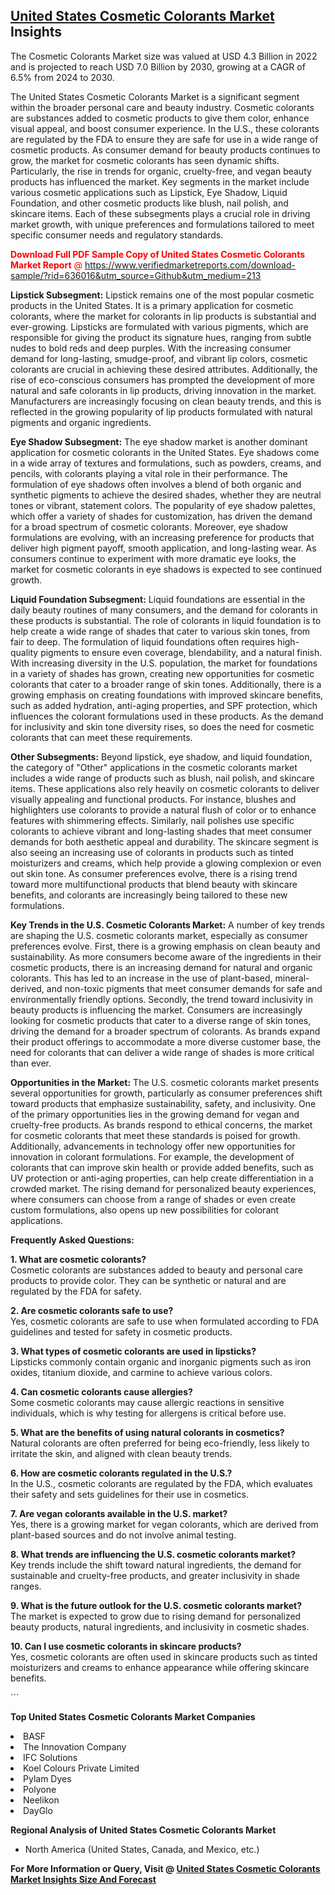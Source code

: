 <h2><a href="https://www.verifiedmarketreports.com/download-sample/?rid=636016&amp;utm_source=Github&amp;utm_medium=213" target="_blank">United States Cosmetic Colorants Market</a> Insights</h2><p>The Cosmetic Colorants Market size was valued at USD 4.3 Billion in 2022 and is projected to reach USD 7.0 Billion by 2030, growing at a CAGR of 6.5% from 2024 to 2030.</p><p><p>The United States Cosmetic Colorants Market is a significant segment within the broader personal care and beauty industry. Cosmetic colorants are substances added to cosmetic products to give them color, enhance visual appeal, and boost consumer experience. In the U.S., these colorants are regulated by the FDA to ensure they are safe for use in a wide range of cosmetic products. As consumer demand for beauty products continues to grow, the market for cosmetic colorants has seen dynamic shifts. Particularly, the rise in trends for organic, cruelty-free, and vegan beauty products has influenced the market. Key segments in the market include various cosmetic applications such as Lipstick, Eye Shadow, Liquid Foundation, and other cosmetic products like blush, nail polish, and skincare items. Each of these subsegments plays a crucial role in driving market growth, with unique preferences and formulations tailored to meet specific consumer needs and regulatory standards.<p><span class=""><span style="color: #ff0000;"><strong>Download Full PDF Sample Copy of United States Cosmetic Colorants Market Report</strong> @ </span><a href="https://www.verifiedmarketreports.com/download-sample/?rid=636016&amp;utm_source=Github&amp;utm_medium=213" target="_blank">https://www.verifiedmarketreports.com/download-sample/?rid=636016&amp;utm_source=Github&amp;utm_medium=213</a></span></p></p><p><strong>Lipstick Subsegment:</strong> Lipstick remains one of the most popular cosmetic products in the United States. It is a primary application for cosmetic colorants, where the market for colorants in lip products is substantial and ever-growing. Lipsticks are formulated with various pigments, which are responsible for giving the product its signature hues, ranging from subtle nudes to bold reds and deep purples. With the increasing consumer demand for long-lasting, smudge-proof, and vibrant lip colors, cosmetic colorants are crucial in achieving these desired attributes. Additionally, the rise of eco-conscious consumers has prompted the development of more natural and safe colorants in lip products, driving innovation in the market. Manufacturers are increasingly focusing on clean beauty trends, and this is reflected in the growing popularity of lip products formulated with natural pigments and organic ingredients.<p><strong>Eye Shadow Subsegment:</strong> The eye shadow market is another dominant application for cosmetic colorants in the United States. Eye shadows come in a wide array of textures and formulations, such as powders, creams, and pencils, with colorants playing a vital role in their performance. The formulation of eye shadows often involves a blend of both organic and synthetic pigments to achieve the desired shades, whether they are neutral tones or vibrant, statement colors. The popularity of eye shadow palettes, which offer a variety of shades for customization, has driven the demand for a broad spectrum of cosmetic colorants. Moreover, eye shadow formulations are evolving, with an increasing preference for products that deliver high pigment payoff, smooth application, and long-lasting wear. As consumers continue to experiment with more dramatic eye looks, the market for cosmetic colorants in eye shadows is expected to see continued growth.<p><strong>Liquid Foundation Subsegment:</strong> Liquid foundations are essential in the daily beauty routines of many consumers, and the demand for colorants in these products is substantial. The role of colorants in liquid foundation is to help create a wide range of shades that cater to various skin tones, from fair to deep. The formulation of liquid foundations often requires high-quality pigments to ensure even coverage, blendability, and a natural finish. With increasing diversity in the U.S. population, the market for foundations in a variety of shades has grown, creating new opportunities for cosmetic colorants that cater to a broader range of skin tones. Additionally, there is a growing emphasis on creating foundations with improved skincare benefits, such as added hydration, anti-aging properties, and SPF protection, which influences the colorant formulations used in these products. As the demand for inclusivity and skin tone diversity rises, so does the need for cosmetic colorants that can meet these requirements.<p><strong>Other Subsegments:</strong> Beyond lipstick, eye shadow, and liquid foundation, the category of "Other" applications in the cosmetic colorants market includes a wide range of products such as blush, nail polish, and skincare items. These applications also rely heavily on cosmetic colorants to deliver visually appealing and functional products. For instance, blushes and highlighters use colorants to provide a natural flush of color or to enhance features with shimmering effects. Similarly, nail polishes use specific colorants to achieve vibrant and long-lasting shades that meet consumer demands for both aesthetic appeal and durability. The skincare segment is also seeing an increasing use of colorants in products such as tinted moisturizers and creams, which help provide a glowing complexion or even out skin tone. As consumer preferences evolve, there is a rising trend toward more multifunctional products that blend beauty with skincare benefits, and colorants are increasingly being tailored to these new formulations.<p><strong>Key Trends in the U.S. Cosmetic Colorants Market:</strong> A number of key trends are shaping the U.S. cosmetic colorants market, especially as consumer preferences evolve. First, there is a growing emphasis on clean beauty and sustainability. As more consumers become aware of the ingredients in their cosmetic products, there is an increasing demand for natural and organic colorants. This has led to an increase in the use of plant-based, mineral-derived, and non-toxic pigments that meet consumer demands for safe and environmentally friendly options. Secondly, the trend toward inclusivity in beauty products is influencing the market. Consumers are increasingly looking for cosmetic products that cater to a diverse range of skin tones, driving the demand for a broader spectrum of colorants. As brands expand their product offerings to accommodate a more diverse customer base, the need for colorants that can deliver a wide range of shades is more critical than ever.<p><strong>Opportunities in the Market:</strong> The U.S. cosmetic colorants market presents several opportunities for growth, particularly as consumer preferences shift toward products that emphasize sustainability, safety, and inclusivity. One of the primary opportunities lies in the growing demand for vegan and cruelty-free products. As brands respond to ethical concerns, the market for cosmetic colorants that meet these standards is poised for growth. Additionally, advancements in technology offer new opportunities for innovation in colorant formulations. For example, the development of colorants that can improve skin health or provide added benefits, such as UV protection or anti-aging properties, can help create differentiation in a crowded market. The rising demand for personalized beauty experiences, where consumers can choose from a range of shades or even create custom formulations, also opens up new possibilities for colorant applications.<p><strong>Frequently Asked Questions:</strong></p><p><strong>1. What are cosmetic colorants?</strong><br> Cosmetic colorants are substances added to beauty and personal care products to provide color. They can be synthetic or natural and are regulated by the FDA for safety.</p><p><strong>2. Are cosmetic colorants safe to use?</strong><br> Yes, cosmetic colorants are safe to use when formulated according to FDA guidelines and tested for safety in cosmetic products.</p><p><strong>3. What types of cosmetic colorants are used in lipsticks?</strong><br> Lipsticks commonly contain organic and inorganic pigments such as iron oxides, titanium dioxide, and carmine to achieve various colors.</p><p><strong>4. Can cosmetic colorants cause allergies?</strong><br> Some cosmetic colorants may cause allergic reactions in sensitive individuals, which is why testing for allergens is critical before use.</p><p><strong>5. What are the benefits of using natural colorants in cosmetics?</strong><br> Natural colorants are often preferred for being eco-friendly, less likely to irritate the skin, and aligned with clean beauty trends.</p><p><strong>6. How are cosmetic colorants regulated in the U.S.?</strong><br> In the U.S., cosmetic colorants are regulated by the FDA, which evaluates their safety and sets guidelines for their use in cosmetics.</p><p><strong>7. Are vegan colorants available in the U.S. market?</strong><br> Yes, there is a growing market for vegan colorants, which are derived from plant-based sources and do not involve animal testing.</p><p><strong>8. What trends are influencing the U.S. cosmetic colorants market?</strong><br> Key trends include the shift toward natural ingredients, the demand for sustainable and cruelty-free products, and greater inclusivity in shade ranges.</p><p><strong>9. What is the future outlook for the U.S. cosmetic colorants market?</strong><br> The market is expected to grow due to rising demand for personalized beauty products, natural ingredients, and inclusivity in cosmetic shades.</p><p><strong>10. Can I use cosmetic colorants in skincare products?</strong><br> Yes, cosmetic colorants are often used in skincare products such as tinted moisturizers and creams to enhance appearance while offering skincare benefits.</p>```</p><p><strong>Top United States Cosmetic Colorants Market Companies</strong></p><div data-test-id=""><p><li>BASF</li><li> The Innovation Company</li><li> IFC Solutions</li><li> Koel Colours Private Limited</li><li> Pylam Dyes</li><li> Polyone</li><li> Neelikon</li><li> DayGlo</li></p><div><strong>Regional Analysis of&nbsp;United States Cosmetic Colorants Market</strong></div><ul><li dir="ltr"><p dir="ltr">North America&nbsp;(United States, Canada, and Mexico, etc.)</p></li></ul><p><strong>For More Information or Query, Visit @&nbsp;</strong><strong><a href="https://www.verifiedmarketreports.com/product/cosmetic-colorants-market/?utm_source=Github&amp;utm_medium=213" target="_blank">United States Cosmetic Colorants Market Insights Size And Forecast</a></strong></p></div>
